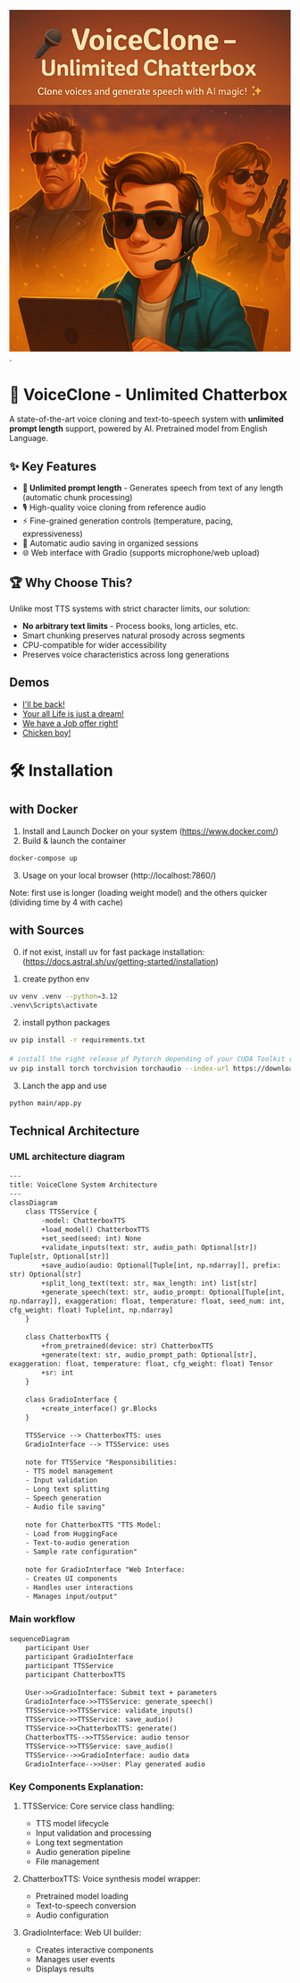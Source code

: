 ![](/img/VoiceClone.png).

# 🎤 VoiceClone - Unlimited Chatterbox

A state-of-the-art voice cloning and text-to-speech system with **unlimited prompt length** support, powered by AI. Pretrained model from English Language.

## ✨ Key Features

- **🚀 Unlimited prompt length** - Generates speech from text of any length (automatic chunk processing)
- 🎙️ High-quality voice cloning from reference audio
- ⚡ Fine-grained generation controls (temperature, pacing, expressiveness)
- 💾 Automatic audio saving in organized sessions
- 🌐 Web interface with Gradio (supports microphone/web upload)

## 🏆 Why Choose This?

Unlike most TTS systems with strict character limits, our solution:
- **No arbitrary text limits** - Process books, long articles, etc.
- Smart chunking preserves natural prosody across segments
- CPU-compatible for wider accessibility
- Preserves voice characteristics across long generations


## Demos
- [I'll be back!](/img/demo-1.mp4)
- [Your all Life is just a dream!](/img/demo-2.mp4)
- [We have a Job offer right!](/img/demo-2.mp4)
- [Chicken boy!](/img/demo-2.mp4)

# 🛠️ Installation

## with Docker

1. Install and Launch Docker on your system (https://www.docker.com/)
2. Build & launch the container
```bash
docker-compose up
```
3. Usage on your local browser (http://localhost:7860/)

Note: first use is longer (loading weight model) and the others quicker (dividing time by 4 with cache)  

## with Sources

0. if not exist, install uv for fast package installation:
(https://docs.astral.sh/uv/getting-started/installation)

1. create python env
```bash
uv venv .venv --python=3.12
.venv\Scripts\activate
``` 
2. install python packages
```bash
uv pip install -r requirements.txt

# install the right release pf Pytorch depending of your CUDA Toolkit release (here cu118)
uv pip install torch torchvision torchaudio --index-url https://download.pytorch.org/whl/cu118
```
3. Lanch the app and use
```bash
python main/app.py
```

## Technical Architecture
### UML architecture diagram
```mermaid
---
title: VoiceClone System Architecture
---
classDiagram
    class TTSService {
        -model: ChatterboxTTS
        +load_model() ChatterboxTTS
        +set_seed(seed: int) None
        +validate_inputs(text: str, audio_path: Optional[str]) Tuple[str, Optional[str]]
        +save_audio(audio: Optional[Tuple[int, np.ndarray]], prefix: str) Optional[str]
        +split_long_text(text: str, max_length: int) list[str]
        +generate_speech(text: str, audio_prompt: Optional[Tuple[int, np.ndarray]], exaggeration: float, temperature: float, seed_num: int, cfg_weight: float) Tuple[int, np.ndarray]
    }

    class ChatterboxTTS {
        +from_pretrained(device: str) ChatterboxTTS
        +generate(text: str, audio_prompt_path: Optional[str], exaggeration: float, temperature: float, cfg_weight: float) Tensor
        +sr: int
    }

    class GradioInterface {
        +create_interface() gr.Blocks
    }

    TTSService --> ChatterboxTTS: uses
    GradioInterface --> TTSService: uses

    note for TTSService "Responsibilities:
    - TTS model management
    - Input validation
    - Long text splitting
    - Speech generation
    - Audio file saving"

    note for ChatterboxTTS "TTS Model:
    - Load from HuggingFace
    - Text-to-audio generation
    - Sample rate configuration"

    note for GradioInterface "Web Interface:
    - Creates UI components
    - Handles user interactions
    - Manages input/output"
```
### Main workflow
```mermaid
sequenceDiagram
    participant User
    participant GradioInterface
    participant TTSService
    participant ChatterboxTTS

    User->>GradioInterface: Submit text + parameters
    GradioInterface->>TTSService: generate_speech()
    TTSService->>TTSService: validate_inputs()
    TTSService->>TTSService: save_audio()
    TTSService->>ChatterboxTTS: generate()
    ChatterboxTTS-->>TTSService: audio tensor
    TTSService->>TTSService: save_audio()
    TTSService-->>GradioInterface: audio data
    GradioInterface-->>User: Play generated audio
```
### Key Components Explanation:

   1. TTSService: Core service class handling:
        - TTS model lifecycle
        - Input validation and processing
        - Long text segmentation
        - Audio generation pipeline
        - File management

   2. ChatterboxTTS: Voice synthesis model wrapper:
        - Pretrained model loading
        - Text-to-speech conversion
        - Audio configuration

   3.  GradioInterface: Web UI builder:
        - Creates interactive components
        - Manages user events
        - Displays results